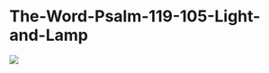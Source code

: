 # The-Word-Psalm-119-105-Light-and-Lamp

![](https://i.pinimg.com/originals/6f/5a/70/6f5a701af548c0424dc8112b297ccdc7.jpg)
